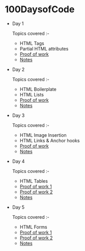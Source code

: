 # 100DaysofCode

- Day 1
    
    Topics covered :- 

    - HTML Tags
    - Partial HTML attributes
    - [Proof of work](https://codepen.io/GeekGuy-29/pen/RwJyRxq)
    - [Notes](https://github.com/GeekGuy-29/100DaysofCode/blob/main/D1%20Notes)

- Day 2
    
    Topics covered :- 

    - HTML Boilerplate
    - HTML Lists
    - [Proof of work](https://codepen.io/GeekGuy-29/pen/gOKzqZv)
    - [Notes](https://github.com/GeekGuy-29/100DaysofCode/blob/main/Day2%20Notes)

- Day 3
    
    Topics covered :- 

    - HTML Image Insertion
    - HTML Links & Anchor hooks
    - [Proof of work](https://github.com/GeekGuy-29/100DaysofCode/blob/main/Personal%20Profile/index.html)
    - [Notes](https://github.com/GeekGuy-29/100DaysofCode/blob/main/D3%20Notes)

- Day 4
    
    Topics covered :- 

    - HTML Tables
    - [Proof of work 1](https://github.com/GeekGuy-29/100DaysofCode/blob/main/100doc.html)
    - [Proof of work 2](https://github.com/GeekGuy-29/100DaysofCode/blob/main/Personal%20Profile/index.html)
    - [Notes](https://github.com/GeekGuy-29/100DaysofCode/blob/main/D4%20Notes)

- Day 5
    
    Topics covered :- 

    - HTML Forms
    - [Proof of work 1](https://github.com/GeekGuy-29/100DaysofCode/blob/main/Personal%20Profile/rmo.html)
    - [Proof of work 2](https://github.com/GeekGuy-29/100DaysofCode/blob/main/Personal%20Profile/index.html)
    - [Notes](https://github.com/GeekGuy-29/100DaysofCode/blob/main/D5%20Notes)
  


